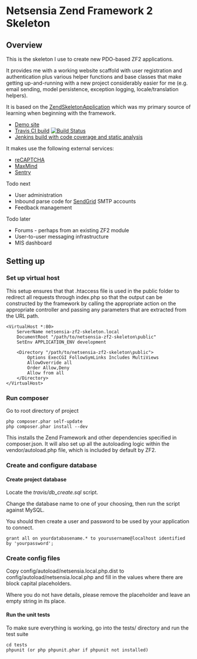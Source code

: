 # Netsensia Zend Framework 2 Skeleton

## Overview

This is the skeleton I use to create new PDO-based ZF2 applications.  

It provides me with a working website scaffold with user registration and authentication plus various helper functions and base classes that make getting up-and-running with a new project considerably easier for me (e.g. email sending, model persistence, exception logging, locale/translation helpers).

It is based on the [ZendSkeletonApplication](https://github.com/zendframework/ZendSkeletonApplication) which was my primary source of learning when beginning with the framework.

* [Demo site](http://zf2.netsensia.com/)
* [Travis CI build](https://travis-ci.org/Netsensia/netsensia-zf2-skeleton) [![Build Status](https://travis-ci.org/Netsensia/netsensia-zf2-skeleton.png)](http://travis-ci.org/Netsensia/netsensia-zf2-skeleton)
* [Jenkins build with code coverage and static analysis](http://ci.netsensia.com/job/NETSENSIA-ZF2-SKELETON/)

It makes use the following external services:

* [reCAPTCHA](http://www.google.com/recaptcha/captcha)
* [MaxMind](http://www.maxmind.com/en/geolocation_landing)
* [Sentry](https://getsentry.com/welcome/)

Todo next

* User administration
* Inbound parse code for [SendGrid](http://sendgrid.com/docs/API_Reference/Webhooks/parse.html) SMTP accounts
* Feedback management
 
Todo later

* Forums - perhaps from an existing ZF2 module
* User-to-user messaging infrastructure
* MIS dashboard

## Setting up

### Set up virtual host

This setup ensures that that .htaccess file is used in the public folder to redirect all requests through index.php
so that the output can be constructed by the framework by calling the appropriate action on the appropriate controller
and passing any parameters that are extracted from the URL path.

    <VirtualHost *:80>
        ServerName netsensia-zf2-skeleton.local
        DocumentRoot "/path/to/netsensia-zf2-skeleton\public"
        SetEnv APPLICATION_ENV development
        
        <Directory "/path/to/netsensia-zf2-skeleton\public">
            Options ExecCGI FollowSymLinks Includes MultiViews
            AllowOverride all
            Order Allow,Deny
            Allow from all
    	</Directory>
    </VirtualHost>

### Run composer

Go to root directory of project

    php composer.phar self-update
    php composer.phar install --dev
   
This installs the Zend Framework and other dependencies specified in composer.json.  It will also set up all the autoloading logic within the vendor/autoload.php file, which is included by default by ZF2.

### Create and configure database

#### Create project database

Locate the *travis/db_create.sql* script.

Change the database name to one of your choosing, then run the script against MySQL.

You should then create a user and password to be used by your application to connect.

    grant all on yourdatabasename.* to yourusername@localhost identified by 'yourpassword';

### Create config files

Copy config/autoload/netsensia.local.php.dist to config/autoload/netsensia.local.php and fill in the values where there are block capital placeholders.

Where you do not have details, please remove the placeholder and leave an empty string in its place.

#### Run the unit tests

To make sure everything is working, go into the tests/ directory and run the test suite

    cd tests
    phpunit (or php phpunit.phar if phpunit not installed)
    
    
